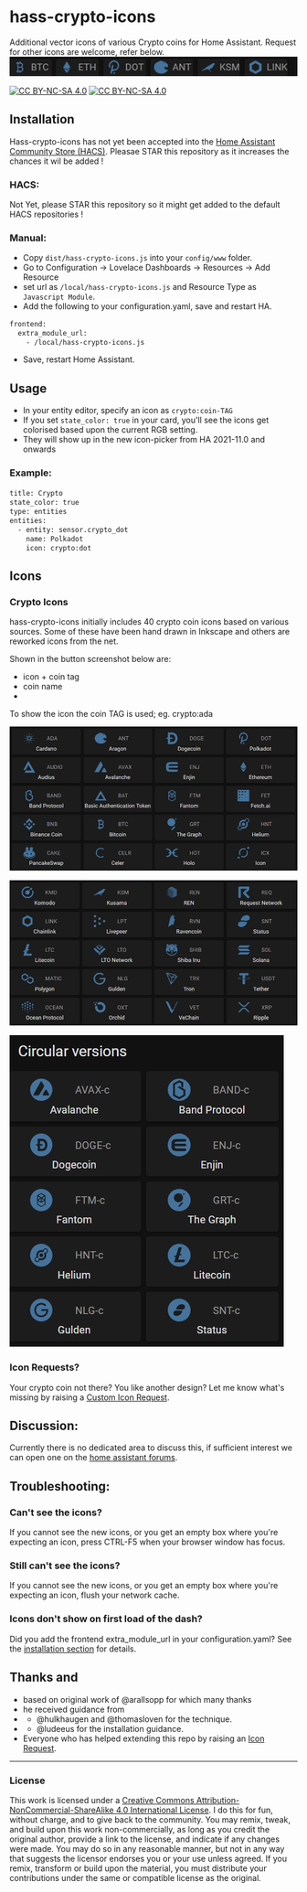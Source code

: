 # hass-crypto-icons
Additional vector icons of various Crypto coins for Home Assistant.
Request for other icons are welcome, refer below.
![header-bar](https://github.com/GH2user/hass-crypto-icons/blob/main/docs/examples/header_bar.jpg?raw=true)

[![CC BY-NC-SA 4.0][cc-by-nc-sa-image]][cc-by-nc-sa]
[![CC BY-NC-SA 4.0][cc-by-nc-sa-shield]][cc-by-nc-sa]


[cc-by-nc-sa]: http://creativecommons.org/licenses/by-nc-sa/4.0/
[cc-by-nc-sa-image]: https://licensebuttons.net/l/by-nc-sa/4.0/88x31.png
[cc-by-nc-sa-shield]: https://img.shields.io/badge/License-CC%20BY--NC--SA%204.0-lightgrey.svg

## <a name="installation"></a>Installation

Hass-crypto-icons has not yet been accepted into the [Home Assistant Community Store (HACS)](https://hacs.xyz). 
Pleasae STAR this repository as it increases the chances it wil be added !

### HACS:
Not Yet, please STAR this repository so it might get added to the default HACS repositories !


### Manual:
- Copy `dist/hass-crypto-icons.js` into your `config/www` folder.
- Go to Configuration -> Lovelace Dashboards -> Resources -> Add Resource
- set url as `/local/hass-crypto-icons.js` and Resource Type as `Javascript Module`.
- Add the following to your configuration.yaml, save and restart HA.
```
frontend:
  extra_module_url:
    - /local/hass-crypto-icons.js
```

- Save, restart Home Assistant.


## Usage
- In your entity editor, specify an icon as `crypto:coin-TAG` 
- If you set `state_color: true` in your card, you'll see the icons get colorised based upon the current RGB setting.
- They will show up in the new icon-picker from HA 2021-11.0 and onwards

### Example:

```
title: Crypto
state_color: true
type: entities
entities:
  - entity: sensor.crypto_dot
    name: Polkadot
    icon: crypto:dot
```

## Icons

### Crypto Icons

hass-crypto-icons initially includes 40 crypto coin icons based on various sources.
Some of these have been hand drawn in Inkscape and others are reworked icons from the net.

Shown in the button screenshot below are:
- icon + coin tag
- coin name
- 
To show the icon the coin TAG is used; eg.  crypto:ada

[//]: # (Start Crypto Icons)

![icons v1.0.0AJ](https://github.com/GH2user/hass-crypto-icons/blob/main/docs/examples/v1-0-0%20A_J.jpg?raw=true)

![icons v1.0.0KZ](https://github.com/GH2user/hass-crypto-icons/blob/main/docs/examples/v1-0-0%20K-Z.jpg?raw=true)

![icons v1.0.0circular](https://github.com/GH2user/hass-crypto-icons/blob/main/docs/examples/v1-0-0%20circular.jpg?raw=true)


[//]: # (End Crypto Icons) 

  
### Icon Requests?
Your crypto coin not there? You like another design? Let me know what's missing by raising a [Custom Icon Request](https://github.com/GH2user/hass-crypto-icons/issues/new?assignees=GH2user&labels=icon+request&template=custom-icon-request.md&title=Icon%20Request%20%5Bname%20of%20coin%5D).



## Discussion:
Currently there is no dedicated area to discuss this, if sufficient interest we can open one on the [home assistant forums](https://community.home-assistant.io/c/projects/9).


## Troubleshooting:

### Can't see the icons?
If you cannot see the new icons, or you get an empty box where you're expecting an icon, press CTRL-F5 when your browser window has focus. 

### Still can't see the icons?
If you cannot see the new icons, or you get an empty box where you're expecting an icon, flush your network cache. 

### Icons don't show on first load of the dash?
Did you add the frontend extra_module_url in your configuration.yaml? See the [installation section](#installation) for details.



 
## Thanks and 
- based on original work of @arallsopp for which many thanks
- he received guidance from 
- - @hulkhaugen and @thomasloven for the technique.
- - @ludeeus for the installation guidance.
- Everyone who has helped extending this repo by raising an [Icon Request](https://github.com/GH2user/hass-crypto-icons/issues/new?assignees=GH2user&labels=icon+request&template=custom-icon-request.md&title=Icon%20Request%20%5Bname%20of%20coin%5D).

---


### License

This work is licensed under a
[Creative Commons Attribution-NonCommercial-ShareAlike 4.0 International License][cc-by-nc-sa].
I do this for fun, without charge, and to give back to the community. You may remix, tweak, and build upon this work non-commercially, as long as you credit the original author, provide a link to the license, and indicate if any changes were made. You may do so in any reasonable manner, but not in any way that suggests the licensor endorses you or your use unless agreed. If you remix, transform or build upon the material, you must distribute your contributions under the same or compatible license as the original. 

